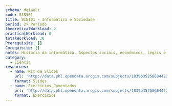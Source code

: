 ```yaml
---
schema: default
code: SIN101
title: SIN101 - Informática e Sociedade
period: 2º Período
theoreticalWorkload: 2
practicalWorkload: 0
totalWorkload: 30
Prerequisite: []
Corequisite: []
notes: História da informática. Aspectos sociais, econômicos, legais e profissionais de computação. Aplicações da computação. Questões legais. Políticas de Educação Ambiental. Ética. Segurança, privacidade, direitos de propriedade e acesso não autorizado.
category:
  - Ciência
resources:
  - name: Kit de Slides
    url: 'http://data.phl.opendata.arcgis.com/subjects/1839b35258604422b0b520cbb668df0d_0.csv'
    format: Slides
  - name: Exercícios Comentados
    url: 'http://data.phl.opendata.arcgis.com/subjects/1839b35258604422b0b520cbb668df0d_0.zip'
    format: Exercícios
---
```

